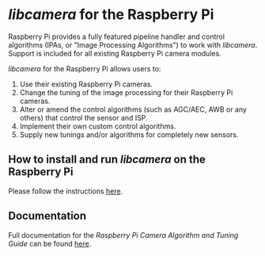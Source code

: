 # _libcamera_ for the Raspberry Pi

Raspberry Pi provides a fully featured pipeline handler and control algorithms
(IPAs, or "Image Processing Algorithms") to work with _libcamera_. Support is
included for all existing Raspberry Pi camera modules.

_libcamera_ for the Raspberry Pi allows users to:

1. Use their existing Raspberry Pi cameras.
1. Change the tuning of the image processing for their Raspberry Pi cameras.
1. Alter or amend the control algorithms (such as AGC/AEC, AWB or any others)
   that control the sensor and ISP.
1. Implement their own custom control algorithms.
1. Supply new tunings and/or algorithms for completely new sensors.

## How to install and run _libcamera_ on the Raspberry Pi

Please follow the instructions [here](https://github.com/raspberrypi/documentation/tree/master/linux/software/libcamera/README.md).

## Documentation

Full documentation for the _Raspberry Pi Camera Algorithm and Tuning Guide_ can
be found [here](https://github.com/raspberrypi/documentation/tree/master/linux/software/libcamera/rpi_SOFT_libcamera_1p0.pdf).
